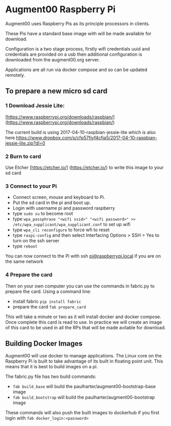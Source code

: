 # Augment00 Raspberry Pi

Augment00 uses Raspberry Pis as its principle processors in clients.

These Pis have a standard base image with will be made available for download.

Configuration is a two stage process, firstly wifi credentials uuid and credentials are provided on a usb then additional configuration is downloaded from the augment00.org server.

Applications are all run via docker compose and so can be updated remotely.

## To prepare a new micro sd card

### 1 Download Jessie Lite:

[https://www.raspberrypi.org/downloads/raspbian/] (https://www.raspberrypi.org/downloads/raspbian/)

The current build is using 2017-04-10-raspbian-jessie-lite which is also here https://www.dropbox.com/s/cfp57fjyf4cfia5/2017-04-10-raspbian-jessie-lite.zip?dl=0

### 2 Burn to card

Use Etcher [https://etcher.io/] (https://etcher.io/) to write this image to your sd card

### 3 Connect to your Pi

- Connect screen, mouse and keyboard to Pi.
- Put the sd card in the pi and boot up.
- Login with username pi and password raspberry
- type `sudo su` to become root
- type `wpa_passphrase "<wifi ssid>" "<wifi password>" >> /etc/wpa_supplicant/wpa_supplicant.conf` to set up wifi
- type `wpa_cli reconfigure` to force wfi to reset
- type `raspi-config` and then select Interfacing Options > SSH > Yes to turn on the ssh server
- type `reboot`

You can now connect to the Pi with ssh pi@raspberrypi.local if you are on the same network

### 4 Prepare the card

Then on your own computer you can use the commands in fabric.py to prepare the card. Using a command line:

- install fabric `pip install fabric`
- prepare the card `fab prepare_card`

This will take a minute or two as it will install docker and docker compose. Once complete this card is read to use.
In practice we will create an image of this card to be used in all the RPs that will be made avilable for download.

## Building Docker Images

Augment00 will use docker to manage applications. The Linux core on the Raspberry Pi is built to take advantage of its built in floating point unit.
This means that it is best to build images on a pi.

The fabric.py file has two build commands:

- `fab build_base` will build the paulharter/augment00-bootstrap-base image
- `fab build_bootstrap` will build the paulharter/augment00-bootstrap image

These commands will also push the built images to dockerhub if you first login with `fab docker_login:<password>`




